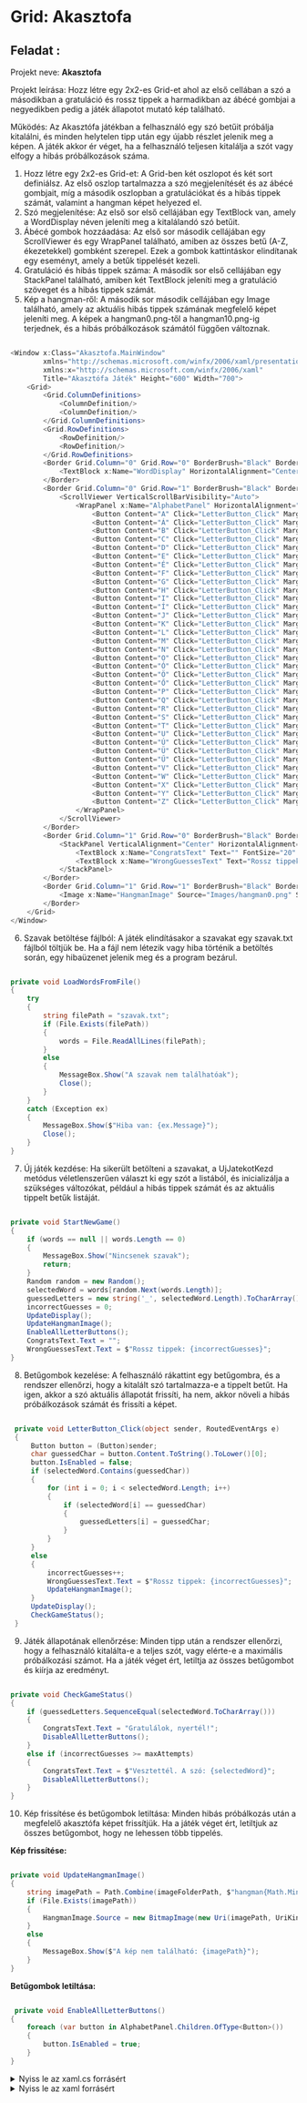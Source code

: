 #  Grid: Akasztofa

## Feladat : 
Projekt neve: **Akasztofa**

Projekt leírása: Hozz létre egy 2x2-es Grid-et ahol az első cellában a szó a másodikban a gratuláció és rossz tippek a harmadikban az ábécé gombjai a negyedikben pedig a játék állapotot mutató kép található.

Működés: Az Akasztófa játékban a felhasználó egy szó betűit próbálja kitalálni, és minden helytelen tipp után egy újabb részlet jelenik meg a képen. A játék akkor ér véget, ha a felhasználó teljesen kitalálja a szót vagy elfogy a hibás próbálkozások száma.

1. Hozz létre egy 2x2-es Grid-et: A Grid-ben két oszlopot és két sort definiálsz. Az első oszlop tartalmazza a szó megjelenítését és az ábécé gombjait, míg a második oszlopban a gratulációkat és a hibás tippek számát, valamint a hangman képet helyezed el.
2. Szó megjelenítése: Az első sor első cellájában egy TextBlock van, amely a WordDisplay néven jeleníti meg a kitalálandó szó betűit.
3. Ábécé gombok hozzáadása: Az első sor második cellájában egy ScrollViewer és egy WrapPanel található, amiben az összes betű (A-Z, ékezetekkel) gombként szerepel. Ezek a gombok kattintáskor elindítanak egy eseményt, amely a betűk tippelését kezeli.
4. Gratuláció és hibás tippek száma: A második sor első cellájában egy StackPanel található, amiben két TextBlock jeleníti meg a gratuláció szöveget és a hibás tippek számát.
5. Kép a hangman-ről: A második sor második cellájában egy Image található, amely az aktuális hibás tippek számának megfelelő képet jeleníti meg. A képek a hangman0.png-től a hangman10.png-ig terjednek, és a hibás próbálkozások számától függően változnak.

```c#

<Window x:Class="Akasztofa.MainWindow"
        xmlns="http://schemas.microsoft.com/winfx/2006/xaml/presentation"
        xmlns:x="http://schemas.microsoft.com/winfx/2006/xaml"
        Title="Akasztófa Játék" Height="600" Width="700">
    <Grid>
        <Grid.ColumnDefinitions>
            <ColumnDefinition/>
            <ColumnDefinition/>
        </Grid.ColumnDefinitions>
        <Grid.RowDefinitions>
            <RowDefinition/>
            <RowDefinition/>
        </Grid.RowDefinitions>
        <Border Grid.Column="0" Grid.Row="0" BorderBrush="Black" BorderThickness="1" Margin="10">
            <TextBlock x:Name="WordDisplay" HorizontalAlignment="Center" VerticalAlignment="Center" FontSize="24"/>
        </Border>
        <Border Grid.Column="0" Grid.Row="1" BorderBrush="Black" BorderThickness="1" Margin="10">
            <ScrollViewer VerticalScrollBarVisibility="Auto">
                <WrapPanel x:Name="AlphabetPanel" HorizontalAlignment="Center" VerticalAlignment="Center" Margin="10">
                    <Button Content="A" Click="LetterButton_Click" Margin="2" Width="30"/>
                    <Button Content="Á" Click="LetterButton_Click" Margin="2" Width="30"/>
                    <Button Content="B" Click="LetterButton_Click" Margin="2" Width="30"/>
                    <Button Content="C" Click="LetterButton_Click" Margin="2" Width="30"/>
                    <Button Content="D" Click="LetterButton_Click" Margin="2" Width="30"/>
                    <Button Content="E" Click="LetterButton_Click" Margin="2" Width="30"/>
                    <Button Content="É" Click="LetterButton_Click" Margin="2" Width="30"/>
                    <Button Content="F" Click="LetterButton_Click" Margin="2" Width="30"/>
                    <Button Content="G" Click="LetterButton_Click" Margin="2" Width="30"/>
                    <Button Content="H" Click="LetterButton_Click" Margin="2" Width="30"/>
                    <Button Content="I" Click="LetterButton_Click" Margin="2" Width="30"/>
                    <Button Content="Í" Click="LetterButton_Click" Margin="2" Width="30"/>
                    <Button Content="J" Click="LetterButton_Click" Margin="2" Width="30"/>
                    <Button Content="K" Click="LetterButton_Click" Margin="2" Width="30"/>
                    <Button Content="L" Click="LetterButton_Click" Margin="2" Width="30"/>
                    <Button Content="M" Click="LetterButton_Click" Margin="2" Width="30"/>
                    <Button Content="N" Click="LetterButton_Click" Margin="2" Width="30"/>
                    <Button Content="O" Click="LetterButton_Click" Margin="2" Width="30"/>
                    <Button Content="Ó" Click="LetterButton_Click" Margin="2" Width="30"/>
                    <Button Content="Ö" Click="LetterButton_Click" Margin="2" Width="30"/>
                    <Button Content="Ő" Click="LetterButton_Click" Margin="2" Width="30"/>
                    <Button Content="P" Click="LetterButton_Click" Margin="2" Width="30"/>
                    <Button Content="Q" Click="LetterButton_Click" Margin="2" Width="30"/>
                    <Button Content="R" Click="LetterButton_Click" Margin="2" Width="30"/>
                    <Button Content="S" Click="LetterButton_Click" Margin="2" Width="30"/>
                    <Button Content="T" Click="LetterButton_Click" Margin="2" Width="30"/>
                    <Button Content="U" Click="LetterButton_Click" Margin="2" Width="30"/>
                    <Button Content="Ú" Click="LetterButton_Click" Margin="2" Width="30"/>
                    <Button Content="Ü" Click="LetterButton_Click" Margin="2" Width="30"/>
                    <Button Content="Ű" Click="LetterButton_Click" Margin="2" Width="30"/>
                    <Button Content="V" Click="LetterButton_Click" Margin="2" Width="30"/>
                    <Button Content="W" Click="LetterButton_Click" Margin="2" Width="30"/>
                    <Button Content="X" Click="LetterButton_Click" Margin="2" Width="30"/>
                    <Button Content="Y" Click="LetterButton_Click" Margin="2" Width="30"/>
                    <Button Content="Z" Click="LetterButton_Click" Margin="2" Width="30"/>
                </WrapPanel>
            </ScrollViewer>
        </Border>
        <Border Grid.Column="1" Grid.Row="0" BorderBrush="Black" BorderThickness="1" Margin="10">
            <StackPanel VerticalAlignment="Center" HorizontalAlignment="Center">
                <TextBlock x:Name="CongratsText" Text="" FontSize="20" TextAlignment="Center" Margin="10"/>
                <TextBlock x:Name="WrongGuessesText" Text="Rossz tippek: 0" FontSize="16" TextAlignment="Center" Margin="10"/>
            </StackPanel>
        </Border>
        <Border Grid.Column="1" Grid.Row="1" BorderBrush="Black" BorderThickness="1" Margin="10">
            <Image x:Name="HangmanImage" Source="Images/hangman0.png" Stretch="Uniform" Margin="10"/>
        </Border>
    </Grid>
</Window>

```
6. Szavak betöltése fájlból: A játék elindításakor a szavakat egy szavak.txt fájlból töltjük be. Ha a fájl nem létezik vagy hiba történik a betöltés során, egy hibaüzenet jelenik meg és a program bezárul.

```c#

private void LoadWordsFromFile()
{
    try
    {
        string filePath = "szavak.txt";
        if (File.Exists(filePath))
        {
            words = File.ReadAllLines(filePath);
        }
        else
        {
            MessageBox.Show("A szavak nem találhatóak");
            Close();
        }
    }
    catch (Exception ex)
    {
        MessageBox.Show($"Hiba van: {ex.Message}");
        Close();
    }
}

```

7. Új játék kezdése: Ha sikerült betölteni a szavakat, a UjJatekotKezd metódus véletlenszerűen választ ki egy szót a listából, és inicializálja a szükséges változókat, például a hibás tippek számát és az aktuális tippelt betűk listáját.

```c#

private void StartNewGame()
{
    if (words == null || words.Length == 0)
    {
        MessageBox.Show("Nincsenek szavak");
        return;
    }
    Random random = new Random();
    selectedWord = words[random.Next(words.Length)];
    guessedLetters = new string('_', selectedWord.Length).ToCharArray();
    incorrectGuesses = 0;
    UpdateDisplay();
    UpdateHangmanImage();
    EnableAllLetterButtons();
    CongratsText.Text = "";
    WrongGuessesText.Text = $"Rossz tippek: {incorrectGuesses}";
}

```

8. Betűgombok kezelése: A felhasználó rákattint egy betűgombra, és a rendszer ellenőrzi, hogy a kitalált szó tartalmazza-e a tippelt betűt. Ha igen, akkor a szó aktuális állapotát frissíti, ha nem, akkor növeli a hibás próbálkozások számát és frissíti a képet.

```c#

 private void LetterButton_Click(object sender, RoutedEventArgs e)
 {
     Button button = (Button)sender;
     char guessedChar = button.Content.ToString().ToLower()[0];
     button.IsEnabled = false;
     if (selectedWord.Contains(guessedChar))
     {
         for (int i = 0; i < selectedWord.Length; i++)
         {
             if (selectedWord[i] == guessedChar)
             {
                 guessedLetters[i] = guessedChar;
             }
         }
     }
     else
     {
         incorrectGuesses++;
         WrongGuessesText.Text = $"Rossz tippek: {incorrectGuesses}";
         UpdateHangmanImage();
     }
     UpdateDisplay();
     CheckGameStatus();
 }

```

9. Játék állapotának ellenőrzése: Minden tipp után a rendszer ellenőrzi, hogy a felhasználó kitalálta-e a teljes szót, vagy elérte-e a maximális próbálkozási számot. Ha a játék véget ért, letiltja az összes betűgombot és kiírja az eredményt.

```c#

private void CheckGameStatus()
{
    if (guessedLetters.SequenceEqual(selectedWord.ToCharArray()))
    {
        CongratsText.Text = "Gratulálok, nyertél!";
        DisableAllLetterButtons();
    }
    else if (incorrectGuesses >= maxAttempts)
    {
        CongratsText.Text = $"Vesztettél. A szó: {selectedWord}";
        DisableAllLetterButtons();
    }
}

```

10. Kép frissítése és betűgombok letiltása: Minden hibás próbálkozás után a megfelelő akasztófa képet frissítjük. Ha a játék véget ért, letiltjuk az összes betűgombot, hogy ne lehessen több tippelés.

**Kép frissítése:**

```c#

private void UpdateHangmanImage()
{
    string imagePath = Path.Combine(imageFolderPath, $"hangman{Math.Min(incorrectGuesses, 10)}.png");
    if (File.Exists(imagePath))
    {
        HangmanImage.Source = new BitmapImage(new Uri(imagePath, UriKind.Absolute));
    }
    else
    {
        MessageBox.Show($"A kép nem található: {imagePath}");
    }
}

```

**Betűgombok letiltása:**

```c#

 private void EnableAllLetterButtons()
{
    foreach (var button in AlphabetPanel.Children.OfType<Button>())
    {
        button.IsEnabled = true;
    }
}

```

<details>
<summary>Nyiss le az xaml.cs forrásért</summary>

```c#

using System;
using System.IO;
using System.Linq;
using System.Windows;
using System.Windows.Controls;
using System.Windows.Media.Imaging;

namespace Akasztofa
{
    public partial class MainWindow : Window
    {
        private string[] words;
        private string selectedWord;
        private char[] guessedLetters;
        private int incorrectGuesses;
        private const int maxAttempts = 10;
        private readonly string imageFolderPath = Path.Combine(Directory.GetCurrentDirectory(), "Images");
        public MainWindow()
        {
            InitializeComponent();
            LoadWordsFromFile();
            StartNewGame();
        }
        private void LoadWordsFromFile()
        {
            try
            {
                string filePath = "szavak.txt";
                if (File.Exists(filePath))
                {
                    words = File.ReadAllLines(filePath);
                }
                else
                {
                    MessageBox.Show("A szavak nem találhatóak");
                    Close();
                }
            }
            catch (Exception ex)
            {
                MessageBox.Show($"Hiba van: {ex.Message}");
                Close();
            }
        }
        private void StartNewGame()
        {
            if (words == null || words.Length == 0)
            {
                MessageBox.Show("Nincsenek szavak");
                return;
            }
            Random random = new Random();
            selectedWord = words[random.Next(words.Length)];
            guessedLetters = new string('_', selectedWord.Length).ToCharArray();
            incorrectGuesses = 0;
            UpdateDisplay();
            UpdateHangmanImage();
            EnableAllLetterButtons();
            CongratsText.Text = "";
            WrongGuessesText.Text = $"Rossz tippek: {incorrectGuesses}";
        }
        private void UpdateDisplay()
        {
            WordDisplay.Text = string.Join(" ", guessedLetters);
        }
        private void UpdateHangmanImage()
        {
            string imagePath = Path.Combine(imageFolderPath, $"hangman{Math.Min(incorrectGuesses, 10)}.png");
            if (File.Exists(imagePath))
            {
                HangmanImage.Source = new BitmapImage(new Uri(imagePath, UriKind.Absolute));
            }
            else
            {
                MessageBox.Show($"A kép nem található: {imagePath}");
            }
        }
        private void EnableAllLetterButtons()
        {
            foreach (var button in AlphabetPanel.Children.OfType<Button>())
            {
                button.IsEnabled = true;
            }
        }
        private void LetterButton_Click(object sender, RoutedEventArgs e)
        {
            Button button = (Button)sender;
            char guessedChar = button.Content.ToString().ToLower()[0];
            button.IsEnabled = false;
            if (selectedWord.Contains(guessedChar))
            {
                for (int i = 0; i < selectedWord.Length; i++)
                {
                    if (selectedWord[i] == guessedChar)
                    {
                        guessedLetters[i] = guessedChar;
                    }
                }
            }
            else
            {
                incorrectGuesses++;
                WrongGuessesText.Text = $"Rossz tippek: {incorrectGuesses}";
                UpdateHangmanImage();
            }
            UpdateDisplay();
            CheckGameStatus();
        }
        private void CheckGameStatus()
        {
            if (guessedLetters.SequenceEqual(selectedWord.ToCharArray()))
            {
                CongratsText.Text = "Gratulálok, nyertél!";
                DisableAllLetterButtons();
            }
            else if (incorrectGuesses >= maxAttempts)
            {
                CongratsText.Text = $"Vesztettél. A szó: {selectedWord}";
                DisableAllLetterButtons();
            }
        }

        private void DisableAllLetterButtons()
        {
            foreach (var button in AlphabetPanel.Children.OfType<Button>())
            {
                button.IsEnabled = false;
            }
        }
    }
}

```
</details>

<details>
<summary>Nyiss le az xaml forrásért</summary>

```c#

<Window x:Class="Akasztofa.MainWindow"
        xmlns="http://schemas.microsoft.com/winfx/2006/xaml/presentation"
        xmlns:x="http://schemas.microsoft.com/winfx/2006/xaml"
        Title="Akasztófa Játék" Height="600" Width="700">
    <Grid>
        <Grid.ColumnDefinitions>
            <ColumnDefinition/>
            <ColumnDefinition/>
        </Grid.ColumnDefinitions>
        <Grid.RowDefinitions>
            <RowDefinition/>
            <RowDefinition/>
        </Grid.RowDefinitions>
        <Border Grid.Column="0" Grid.Row="0" BorderBrush="Black" BorderThickness="1" Margin="10">
            <TextBlock x:Name="WordDisplay" HorizontalAlignment="Center" VerticalAlignment="Center" FontSize="24"/>
        </Border>
        <Border Grid.Column="0" Grid.Row="1" BorderBrush="Black" BorderThickness="1" Margin="10">
            <ScrollViewer VerticalScrollBarVisibility="Auto">
                <WrapPanel x:Name="AlphabetPanel" HorizontalAlignment="Center" VerticalAlignment="Center" Margin="10">
                    <Button Content="A" Click="LetterButton_Click" Margin="2" Width="30"/>
                    <Button Content="Á" Click="LetterButton_Click" Margin="2" Width="30"/>
                    <Button Content="B" Click="LetterButton_Click" Margin="2" Width="30"/>
                    <Button Content="C" Click="LetterButton_Click" Margin="2" Width="30"/>
                    <Button Content="D" Click="LetterButton_Click" Margin="2" Width="30"/>
                    <Button Content="E" Click="LetterButton_Click" Margin="2" Width="30"/>
                    <Button Content="É" Click="LetterButton_Click" Margin="2" Width="30"/>
                    <Button Content="F" Click="LetterButton_Click" Margin="2" Width="30"/>
                    <Button Content="G" Click="LetterButton_Click" Margin="2" Width="30"/>
                    <Button Content="H" Click="LetterButton_Click" Margin="2" Width="30"/>
                    <Button Content="I" Click="LetterButton_Click" Margin="2" Width="30"/>
                    <Button Content="Í" Click="LetterButton_Click" Margin="2" Width="30"/>
                    <Button Content="J" Click="LetterButton_Click" Margin="2" Width="30"/>
                    <Button Content="K" Click="LetterButton_Click" Margin="2" Width="30"/>
                    <Button Content="L" Click="LetterButton_Click" Margin="2" Width="30"/>
                    <Button Content="M" Click="LetterButton_Click" Margin="2" Width="30"/>
                    <Button Content="N" Click="LetterButton_Click" Margin="2" Width="30"/>
                    <Button Content="O" Click="LetterButton_Click" Margin="2" Width="30"/>
                    <Button Content="Ó" Click="LetterButton_Click" Margin="2" Width="30"/>
                    <Button Content="Ö" Click="LetterButton_Click" Margin="2" Width="30"/>
                    <Button Content="Ő" Click="LetterButton_Click" Margin="2" Width="30"/>
                    <Button Content="P" Click="LetterButton_Click" Margin="2" Width="30"/>
                    <Button Content="Q" Click="LetterButton_Click" Margin="2" Width="30"/>
                    <Button Content="R" Click="LetterButton_Click" Margin="2" Width="30"/>
                    <Button Content="S" Click="LetterButton_Click" Margin="2" Width="30"/>
                    <Button Content="T" Click="LetterButton_Click" Margin="2" Width="30"/>
                    <Button Content="U" Click="LetterButton_Click" Margin="2" Width="30"/>
                    <Button Content="Ú" Click="LetterButton_Click" Margin="2" Width="30"/>
                    <Button Content="Ü" Click="LetterButton_Click" Margin="2" Width="30"/>
                    <Button Content="Ű" Click="LetterButton_Click" Margin="2" Width="30"/>
                    <Button Content="V" Click="LetterButton_Click" Margin="2" Width="30"/>
                    <Button Content="W" Click="LetterButton_Click" Margin="2" Width="30"/>
                    <Button Content="X" Click="LetterButton_Click" Margin="2" Width="30"/>
                    <Button Content="Y" Click="LetterButton_Click" Margin="2" Width="30"/>
                    <Button Content="Z" Click="LetterButton_Click" Margin="2" Width="30"/>
                </WrapPanel>
            </ScrollViewer>
        </Border>
        <Border Grid.Column="1" Grid.Row="0" BorderBrush="Black" BorderThickness="1" Margin="10">
            <StackPanel VerticalAlignment="Center" HorizontalAlignment="Center">
                <TextBlock x:Name="CongratsText" Text="" FontSize="20" TextAlignment="Center" Margin="10"/>
                <TextBlock x:Name="WrongGuessesText" Text="Rossz tippek: 0" FontSize="16" TextAlignment="Center" Margin="10"/>
            </StackPanel>
        </Border>
        <Border Grid.Column="1" Grid.Row="1" BorderBrush="Black" BorderThickness="1" Margin="10">
            <Image x:Name="HangmanImage" Source="Images/hangman0.png" Stretch="Uniform" Margin="10"/>
        </Border>
    </Grid>
</Window>

```
</details>
